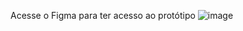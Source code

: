 Acesse o Figma para ter acesso ao protótipo
![image](https://github.com/user-attachments/assets/67c3c6c1-3dcd-4b51-bdc2-d105a77a40b0)
